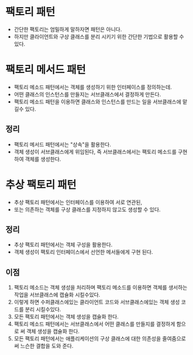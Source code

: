 # 팩토리 패턴

- 간단한 팩토리는 엄밀하게 말하자면 패턴은 아니다.
- 하지만 클라이언트와 구상 클래스를 분리 시키기 위한 간단한 기법으로 활용할 수 있다.

# 팩토리 메서드 패턴

- 팩토리 메소드 패턴에서는 객체를 생성하기 위한 인터페이스를 정의하는데.
- 어떤 클래스의 인스턴스를 만들지는 서브클래스에서 결정하게 만든다.
- 팩토리 메소드 패턴을 이용하면 클래스와 인스턴스를 만드는 일을 서브클래스에 맡길수 있다.

## 정리

- 팩토리 메서드 패턴에서는 "상속"을 활용한다.
- 객체 생성이 서브클래스에게 위임된다, 즉 서브클래스에서는 팩토리 메소드를 구현하여 객체를 생성한다.

# 추상 팩토리 패턴

- 추상 팩토리 패턴에서는 인터페이스를 이용하여 서로 연관된,
- 또는 의존하는 객체를 구상 클래스를 지정하지 않고도 생성할 수 있다.

## 정리

- 추상 팩토리 패턴에서는 객체 구성을 활용한다.
- 객체 생성이 팩토리 인터페이스에서 선언한 메서들에게 구현 된다.

## 이점

1. 팩토리 메소드는 객체 생성을 처리하며 팩토리 메소드를 이용하면 객체를 생서하는 작업을 서브클래스에 캡슐화 시킬수있다.
2. 이렇게 하면 수퍼클래스에있는 클라이언트 코드와 서브클래스에있는 객체 생성 코드를 분리 시킬수있다.
3. 모든 팩토리 패턴에서는 객체 생성을 캡슐화 한다.
4. 팩토리 메소드 패턴에서는 서브클래스에서 어떤 클래스를 만들지를 결정하게 함으로 써 객체 생성을 캡슐화 한다.
5. 모든 팩토리 패턴에서는 애플리케이션의 구상 클래스에 대한 의존성을 줄여줌으로써 느슨한 결합을 도와 준다.
